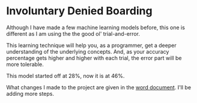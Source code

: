 # Involuntary Denied Boarding
Although I have made a few machine learning models before, this one is different as I am using the the good ol' trial-and-error. 

This learning technique will help you, as a programmer, get a deeper understanding of the underlying concepts. And, as your accuracy percentage gets higher and higher with each trial, the error part will be more tolerable.

This model started off at 28%, now it is at 46%.

What changes I made to the project are given in the [word document](./denied_onboarding.docx). I'll be adding more steps.
